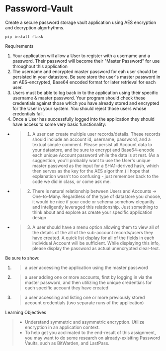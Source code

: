 # Password-Vault
 Create a secure password storage vault application using AES encryption and decryption algorhythms.

  ``pip install flask``

  Requirements
1. Your application will allow a User to register with a username and a password. Their password will become their "Master Password" for use throughout this application
2. The username and encrypted master password for eah user should be persisted in your datastore. Be sure store the user's master password in an AES-encrypted, Base64 encoded format for later retrieval for each user.
3. Users must be able to log back in to the application using their specific username & master password. Your program should check these credentials against those which you have already stored and encrypted for the User in your system. You should reject those users whose credentials fail.
4. Once a User has successfully logged into the application they should have access to some very basic functionality:
- > 1. A user can create multiple user records/details. These records should include an account id, username, password, and a textual simple comment. Please persist all Account data to your datastore, and be sure to encrypt and Base64-encode each unique Account password while the data is at rest. (As a suggestion, you'll probably want to use the User's unique master password as the input for a SHA1-derived hash, which then serves as the key for the AES algorithm.) I hope that explanation wasn't too confusing - just remember back to the code we did in class, or come ask me.
- > 2. There is natural relationship between Users and Accounts -> One-to-Many. Regardless of the type of datastore you choose, it would be nice if your code or schema somehow elegantly and inteligently leveraged this relationship. Just something to think about and explore as create your specific application design
- > 3. A user should have a menu option allowing them to view all of the details of the all of the sub-account records/users they have created. A quick list display for all of the fields in each individual Account will be sufficient. While displaying this info, please display the password as actual unencrypted clear-text.

Be sure to show:
1. > a user accessing the application using the master password 
2. > a user adding one or more accounts, first by logging in via the master password, and then utilizing the unique credentials for each specific account they have created
3. > a user accessing and listing one or more previously stored account credentials (two separate runs of the application)

Learning Objectives
> - Understand symmetric and asymmetric encryption.  Utilize encryption in an application context.
> - To help get you acclimated to the end-result of this assignment, you may want to do some research on already-exisiting Password Vaults, such as BitWarden, and LastPass.